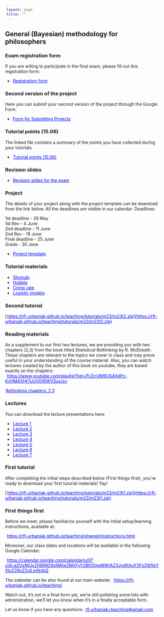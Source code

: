 ```yaml
---
layout: page
title: ""
---
```



<style>
a {
    color: blue;
    margin-right: 2px;
    margin-left: 2px;
}
</style>

## General (Bayesian) methodology for philosophers

### Exam registration form

If you are willing to participate in the final exam, please fill out this registration form:

- <a href="https://docs.google.com/forms/d/e/1FAIpQLSfs64iNnR4bk9FQbLZ5hUyE5cgxhNfELFIzjClJUT7ACGXR8w/viewform?usp=sf_link">Registration form</a>


### Second version of the project

Here you can submit your second version of the project through the Google Form.

- <a href="https://docs.google.com/forms/d/e/1FAIpQLScyKusftv90D5j0bW-uRFoz4yowozO9dfl-Il84cJx-Nndekg/viewform?usp=sf_link">Form for Submitting Projects</a>


### Tutorial points (15.06)

The linked file contains a summary of the points you have collected during your tutorials. 

- <a href="https://rfl-urbaniak.github.io/teaching/sharedResources/grades/gradesMet.pdf">Tutorial points (15.06)</a>

### Revision slides

- <a href="https://rfl-urbaniak.github.io/teaching/sharedResources/slidesCrimRev.pdf">Revision slides for the exam</a>

### Project 

The details of your project along with the project template can be download from the link below. All the deadlines are visible in our calendar. Deadlines:

1st deadline - 28 May    
1st Rev - 4 June    
2nd deadline - 11 June   
2nd Rev - 18 June     
Final deadline - 25 June    
Grade - 30 June    

- <a href="https://rfl-urbaniak.github.io/teaching/sharedResources/metProjectTemplate.zip">Project template</a>


### Tutorial materials

- <a href="https://rfl-urbaniak.github.io/teaching/tutorials/m23/shonubi.zip">Shonubi</a>
- <a href="https://rfl-urbaniak.github.io/teaching/tutorials/m23/hubble.zip">Hubble</a> 
- <a href="https://rfl-urbaniak.github.io/teaching/tutorials/crim23/firstModel.zip">Crime rate</a>
- <a href="https://rfl-urbaniak.github.io/teaching/tutorials/m23/logisticTutm.zip">Logistic models</a>

### Second tutorial

[https://rfl-urbaniak.github.io/teaching/tutorials/m23/m23t2.zip](https://rfl-urbaniak.github.io/teaching/tutorials/m23/m23t2.zip)

### Reading materials

As a supplement to our first two lectures, we are providing you with two chapters (2,3) from the book titled <i>Statistical Rethinking</i> by R. McElreath. These chapters are relevant to the topics we cover in class and may prove useful in your understanding of the course material. Also, you can watch lectures created by the author of this book on youtube, they are based exactly on the chapters:<br> 
<a href="https://www.youtube.com/playlist?list=PLDcUM9US4XdPz-KxHM4XHt7uUVGWWVSus">https://www.youtube.com/playlist?list=PLDcUM9US4XdPz-KxHM4XHt7uUVGWWVSus/a> 

<a href="https://rfl-urbaniak.github.io/teaching/sharedResources/StatisticalRethinkingCh2&3.pdf">Rethinking chapters: 2,3</a>

### Lectures

You can download the lecture presentations here:
- <a href="https://rfl-urbaniak.github.io/teaching/sharedResources/lectures/m23l1.pdf">Lecture 1</a>
- <a href="https://rfl-urbaniak.github.io/teaching/sharedResources/lectures/m23l2.pdf">Lecture 2</a>
- <a href="https://rfl-urbaniak.github.io/teaching/sharedResources/lectures/m23l3.pdf">Lecture 3</a>
- <a href="https://rfl-urbaniak.github.io/teaching/sharedResources/lectures/m23l4.pdf">Lecture 4</a>
- <a href="https://rfl-urbaniak.github.io/teaching/sharedResources/lectures/m23l5.pdf">Lecture 5</a>
- <a href="https://rfl-urbaniak.github.io/teaching/sharedResources/lectures/m23l6.pdf">Lecture 6</a>
- <a href="https://rfl-urbaniak.github.io/teaching/sharedResources/lectures/m23l7.pdf">Lecture 7</a>

### First tutorial 

After completing the initial steps described below (First things first), you're ready to download your first tutorial materials! Yay!

[https://rfl-urbaniak.github.io/teaching/tutorials/m23/m23t1.zip](https://rfl-urbaniak.github.io/teaching/tutorials/m23/m23t1.zip)

### First things first

Before we meet, please familiarize yourself with the initial setup/learning instructions, available at:

<a href="https://rfl-urbaniak.github.io/teaching/shared/rinstructions.html">https://rfl-urbaniak.github.io/teaching/shared/rinstructions.html</a>  

Moreover, our class dates and locations will be available in the following Google Calendar:

<a href="https://calendar.google.com/calendar/u/0?cid=a2UxNjUxZHBjM29sNWw2MnYyYzBtODlwMWtAZ3JvdXAuY2FsZW5kYXIuZ29vZ2xlLmNvbQ">https://calendar.google.com/calendar/u/0?cid=a2UxNjUxZHBjM29sNWw2MnYyYzBtODlwMWtAZ3JvdXAuY2FsZW5kYXIuZ29vZ2xlLmNvbQ</a>  

The calendar can be also found at our main website: <a href="https://rfl-urbaniak.github.io/teaching/">https://rfl-urbaniak.github.io/teaching/</a>  

Watch out, it’s not in a final form yet, we’re still polishing some bits with administration, we’ll let you know when it’s in a finally acceptable form. 

Let us know if you have any questions: rfl.urbaniak+teaching@gmail.com





